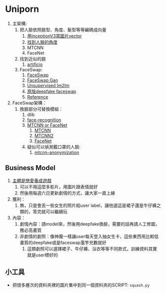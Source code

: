 # Uniporn

1. 主架構:
	1. 把人臉依照臉型、角度、髮型等等編碼成向量
		1. [用inceptionV3當圖片vector](https://github.com/david30907d/artificio/blob/master/similar_images_TL/similar_images_TL.py)
		2. [找到人臉的角度](https://github.com/mpatacchiola/deepgaze)
		3. MTCNN
		4. FaceNet
	2. 找到近似的臉 
		1. [artificio](https://github.com/david30907d/artificio/blob/master/similar_images_TL/similar_images_TL.py)
	3. FaceSwap:
		1. [FaceSwap](https://github.com/wuhuikai/FaceSwap)
		2. [FaceSwap Gan](https://github.com/shaoanlu/faceswap-GAN)
		3. [Unsupervised Im2Im](https://github.com/zsdonghao/Unsup-Im2Im)
		4. [原版deepfake faceswap](https://github.com/deepfakes/faceswap)
		5. [Reference](https://l.facebook.com/l.php?u=https%3A%2F%2Fwww.limitlessiq.com%2Fnews%2Fpost%2Fview%2Fid%2F3874%2F&h=AT3PyIoCqSShQv4V4Y3FSLli4_ma1fY3JR1jEScyPpqNdjeTc_OU8_LeZJ2XBqOGnd_ffh24dN-VLMjRS8Hun8i997TIS-TPM0IKyB5depoqoDw3AtBBIYBK4Ar-dV8VLReurXJtRlLKtuL6VAYxxywOo2c)
2. FaceSwap架構：
	1. 換臉部分可替換模組：
		1. dlib
		2. [face-recognition](https://github.com/ageitgey/face_recognition)
		3. [MTCNN or FaceNet](https://hk.saowen.com/a/9b30c255320206df2fe9c91f021473e8aa0ceaa09e4e2e60aad09b0afe3429ab)
			1. [MTCNN](https://github.com/ipazc/mtcnn)
			2. [MTCNN2](https://github.com/pangyupo/mxnet_mtcnn_face_detection)
			3. [FaceNet](https://github.com/davidsandberg/facenet)
		4. 疑似可以偵測戴口罩的人臉:
			1. [mtcnn-anonymization](https://github.com/CyberAILab/MTCNN-tf-anonymization)

## Business Model

1. [主體是戀愛養成遊戲](https://www.youtube.com/watch?v=lr4iC910gWE)
	1. 可以不用這麼多影片，用圖片跟表情就好
	2. 然後用每週六日更新劇情的方式，讓大家一直上線
2. 獲利：
	1. 無，只是會丟一些女生的照片給user label，讓他選這是裙子還是牛仔褲之類的，答完就可以繼續玩
3. 內容：
	1. 劇情內容：請model來，然後用deepfake換臉，需要的話再請人工修圖，務必高畫質
	2. 非劇情的劇照：像神魔一樣讓user每天登入抽女生卡，這些東西用比較低畫質的deepfake或是faceswap濫竽充數就好
		1. 這類劇照可以選擇裙子、牛仔褲、浴衣等等不同款式，訓練資料其實就是user標好的

## 小工具

* 把很多層次的資料夾裡的圖片集中到同一個資料夾的SCRIPT: `squash.py`
